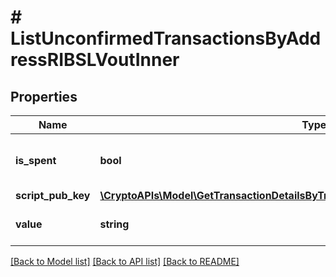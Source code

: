 # # ListUnconfirmedTransactionsByAddressRIBSLVoutInner

## Properties

Name | Type | Description | Notes
------------ | ------------- | ------------- | -------------
**is_spent** | **bool** | Defines whether the output is spent or not. |
**script_pub_key** | [**\CryptoAPIs\Model\GetTransactionDetailsByTransactionIDRIBSLVoutInnerScriptPubKey**](GetTransactionDetailsByTransactionIDRIBSLVoutInnerScriptPubKey.md) |  |
**value** | **string** | String representation of the amount |

[[Back to Model list]](../../README.md#models) [[Back to API list]](../../README.md#endpoints) [[Back to README]](../../README.md)
